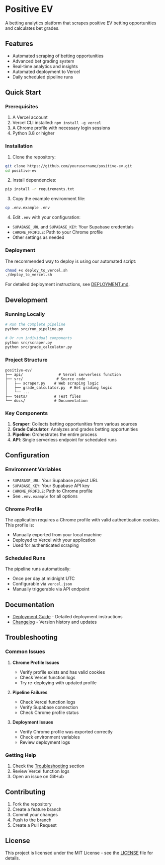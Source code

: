 # Positive EV

A betting analytics platform that scrapes positive EV betting opportunities and calculates bet grades.

## Features

- Automated scraping of betting opportunities
- Advanced bet grading system
- Real-time analytics and insights
- Automated deployment to Vercel
- Daily scheduled pipeline runs

## Quick Start

### Prerequisites

1. A Vercel account
2. Vercel CLI installed: `npm install -g vercel`
3. A Chrome profile with necessary login sessions
4. Python 3.8 or higher

### Installation

1. Clone the repository:
```bash
git clone https://github.com/yourusername/positive-ev.git
cd positive-ev
```

2. Install dependencies:
```bash
pip install -r requirements.txt
```

3. Copy the example environment file:
```bash
cp .env.example .env
```

4. Edit `.env` with your configuration:
- `SUPABASE_URL` and `SUPABASE_KEY`: Your Supabase credentials
- `CHROME_PROFILE`: Path to your Chrome profile
- Other settings as needed

### Deployment

The recommended way to deploy is using our automated script:

```bash
chmod +x deploy_to_vercel.sh
./deploy_to_vercel.sh
```

For detailed deployment instructions, see [DEPLOYMENT.md](./DEPLOYMENT.md).

## Development

### Running Locally

```bash
# Run the complete pipeline
python src/run_pipeline.py

# Or run individual components
python src/scraper.py
python src/grade_calculator.py
```

### Project Structure

```
positive-ev/
├── api/                # Vercel serverless function
├── src/               # Source code
│   ├── scraper.py    # Web scraping logic
│   ├── grade_calculator.py  # Bet grading logic
│   └── ...
├── tests/            # Test files
└── docs/             # Documentation
```

### Key Components

1. **Scraper**: Collects betting opportunities from various sources
2. **Grade Calculator**: Analyzes and grades betting opportunities
3. **Pipeline**: Orchestrates the entire process
4. **API**: Single serverless endpoint for scheduled runs

## Configuration

### Environment Variables

- `SUPABASE_URL`: Your Supabase project URL
- `SUPABASE_KEY`: Your Supabase API key
- `CHROME_PROFILE`: Path to Chrome profile
- See `.env.example` for all options

### Chrome Profile

The application requires a Chrome profile with valid authentication cookies. This profile is:
- Manually exported from your local machine
- Deployed to Vercel with your application
- Used for authenticated scraping

### Scheduled Runs

The pipeline runs automatically:
- Once per day at midnight UTC
- Configurable via `vercel.json`
- Manually triggerable via API endpoint

## Documentation

- [Deployment Guide](./DEPLOYMENT.md) - Detailed deployment instructions
- [Changelog](./CHANGELOG.md) - Version history and updates

## Troubleshooting

### Common Issues

1. **Chrome Profile Issues**
   - Verify profile exists and has valid cookies
   - Check Vercel function logs
   - Try re-deploying with updated profile

2. **Pipeline Failures**
   - Check Vercel function logs
   - Verify Supabase connection
   - Check Chrome profile status

3. **Deployment Issues**
   - Verify Chrome profile was exported correctly
   - Check environment variables
   - Review deployment logs

### Getting Help

1. Check the [Troubleshooting](./DEPLOYMENT.md#troubleshooting) section
2. Review Vercel function logs
3. Open an issue on GitHub

## Contributing

1. Fork the repository
2. Create a feature branch
3. Commit your changes
4. Push to the branch
5. Create a Pull Request

## License

This project is licensed under the MIT License - see the [LICENSE](LICENSE) file for details. 